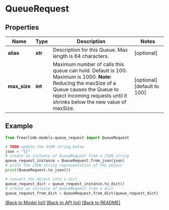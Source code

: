 # QueueRequest


## Properties

Name | Type | Description | Notes
------------ | ------------- | ------------- | -------------
**alias** | **str** | Description for this Queue. Max length is 64 characters. | [optional] 
**max_size** | **int** | Maximum number of calls this queue can hold. Default is 100. Maximum is 1000. **Note:** Reducing the maxSize of a Queue causes the Queue to reject incoming requests until it shrinks below the new value of maxSize. | [optional] [default to 100]

## Example

```python
from freeclimb.models.queue_request import QueueRequest

# TODO update the JSON string below
json = "{}"
# create an instance of QueueRequest from a JSON string
queue_request_instance = QueueRequest.from_json(json)
# print the JSON string representation of the object
print(QueueRequest.to_json())

# convert the object into a dict
queue_request_dict = queue_request_instance.to_dict()
# create an instance of QueueRequest from a dict
queue_request_from_dict = QueueRequest.from_dict(queue_request_dict)
```
[[Back to Model list]](../README.md#documentation-for-models) [[Back to API list]](../README.md#documentation-for-api-endpoints) [[Back to README]](../README.md)


